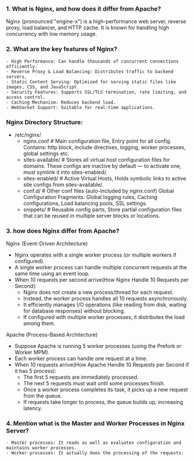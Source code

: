 ### 1. What is Nginx, and how does it differ from Apache?
  Nginx (pronounced "engine-x") is a high-performance web server, reverse proxy, load balancer, and HTTP cache. It is known for handling high concurrency with low memory usage.

### 2. What are the key features of Nginx?
    - High Performance: Can handle thousands of concurrent connections efficiently.
    - Reverse Proxy & Load Balancing: Distributes traffic to backend servers.
    - Static Content Serving: Optimized for serving static files like images, CSS, and JavaScript.
    - Security Features: Supports SSL/TLS termination, rate limiting, and access control.
    - Caching Mechanism: Reduces backend load.
    - WebSocket Support: Suitable for real-time applications.

### Nginx Directory Structure:
- /etc/nginx/
  - nginx.conf              # Main configuration file, Entry point for all config. Contains: http block, include directives, logging, worker processes, global settings etc.
  - sites-available/        # Stores all virtual host configuration files for domains. These configs are inactive by default — to activate one, must symlink it into sites-enabled/.
  - sites-enabled/          # Active Virtual Hosts, Holds symbolic links to active site configs from sites-available/.
  - conf.d/                  # Other conf files (auto-included by nginx.conf) Global Configuration Fragments: Global logging rules, Caching configurations, Load balancing pools, SSL settings.
  - snippets/                # Reusable config parts, Store partial configuration files that can be reused in multiple server blocks or locations.


### 3. how does Nginx differ from Apache?
Nginx (Event-Driven Architecture)
- Nginx operates with a single worker process (or multiple workers if configured).
- A single worker process can handle multiple concurrent requests at the same time using an event loop.
- When 10 requests per second arrive(How Nginx Handle 10 Requests per Second):
    - Nginx does not create a new process/thread for each request.
    - Instead, the worker process handles all 10 requests asynchronously.
    - It efficiently manages I/O operations (like reading from disk, waiting for database responses) without blocking.
    - If configured with multiple worker processes, it distributes the load among them.
  
Apache (Process-Based Architecture)
- Suppose Apache is running 5 worker processes (using the Prefork or Worker MPM).
- Each worker process can handle one request at a time.
- When 10 requests arrive(How Apache Handle 10 Requests per Second if it has 5 process):
    - The first 5 requests are immediately processed.
    - The next 5 requests must wait until some processes finish.
    - Once a worker process completes its task, it picks up a new request from the queue.
    - If requests take longer to process, the queue builds up, increasing latency.
 
### 4. Mention what is the Master and Worker Processes in Nginx Server?
    - Master processes: It reads as well as evaluates configuration and maintains worker processes.
    - Worker processes: It actually does the processing of the requests.
      
